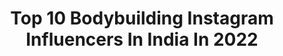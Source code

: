 ---
title: Top 10 Bodybuilding Instagram Influencers In India In 2022
description: >-
  Find top bodybuilding Instagram influencers in India in 2022. Most popular hashtags: #bodybuilding #fitness #motivation #fitnessmotivation.
platform: Instagram
hits: 346
text_top: See the best Instagram influencers on inBeat.
text_bottom: inBeat aggregates 346 Instagram influencers like this in India for you to pitch.
profiles:
  - username: "dev_lohia"
    fullname: >-
      Dev lohia
    bio: >-
      Natural bodybuilding &memes Delhi🇮🇳 Online trainer- natural athletes Drug free. Biker, philanthropist. Brown boy aesthetics
    location: "India"
    followers: 17845
    engagement: 592
    commentsToLikes: 0.034908
    id: ckf5lzgserm960j23wdysmtte
    verified: false
    hashtags: "#fitnessmotivation, #aesthetics, #gymlife, #menswear"
  - username: "drtonyhuge"
    fullname: >-
      Dr. Tony Huge®
    bio: >-
      Bodybuilding, chemistry, lifestyle. Teaching as I learn through self experimentation and underground research. Legal supps: @enhancedlabs.official
    location: "India"
    followers: 136912
    engagement: 74
    commentsToLikes: 0.040548
    id: ck5q8v5xe83k70i11073d41xx
    verified: false
    hashtags: "#thailand, #pattaya, #bodybuilding, #fitnessmotivation"
  - username: "karthikshekar6"
    fullname: >-
      Karthik Shekar Acharya
    bio: >-
      Mr_karnataka 🥇 Mr_bangalore 🥇 Mr_india 🥈 bodybuilding a way of lif ￼DM for Collab and Paid Promation 📩 Kannada_film_industry Quick_animals_rescue_team
    location: "India"
    followers: 11275
    engagement: 1000
    commentsToLikes: 0.010088
    id: ck8wf4659f3iz0j78nhs5875x
    verified: false
    hashtags: "#fightthedarkness, #archanamosale, #bestyforever"
  - username: "vetriselvam_official"
    fullname: >-
      Fitness_Freek
    bio: >-
      Online training 🔥💪 #AV Garments @ owner🤑 #bodybuilding #12 competition complete 💪🏆🏅 #Mr tirupur multiple times 🏆🏅 #தமிழன் (indian)🇮🇳 #22-11-🎂🎂
    location: "India"
    followers: 3706
    engagement: 1363
    commentsToLikes: 0.048677
    id: ck9wg8xy3sck50j78nr20ynkb
    verified: false
    hashtags: "#nutrition, #weightloss, #motivation, #tiktok"
  - username: "the_indianbodybuilding"
    fullname: >-
      Indian Bodybuilding
    bio: >-
      Official Instagram page of Indian Bodybuilding Blog (IBB). Follow us for all the latest in Indian Bodybuilding and Fitness @the_indianbodybuilding
    location: "India"
    followers: 133285
    engagement: 298
    commentsToLikes: 0.004787
    id: ck13bgjh9vbfv0i193avrhy05
    verified: false
    hashtags: "#motivation, #repost, #bodybuilding, #fitness"
  - username: "_sharon_shag_"
    fullname: >-
      SHARON SHAG
    bio: >-
      .....Official account..... 😎also a kochikaran😎 ☺️Landed on April 17🙂 😍RX lover 😍 🤙No drugs🤙 😜💯%chilll😜
    location: "India"
    followers: 3140
    engagement: 3089
    commentsToLikes: 0.219887
    id: ck9whqor9z1qc0j78fx4hpwxo
    verified: false
    hashtags: "#instamood, #trending, #beach, #food"
  - username: "iamjobansandhu"
    fullname: >-
      🔱 JOBAN  SANDHU 🔱
    bio: >-
      ਸਾਣ ਜੱਟ 😤 Punjab Police 🚨 Amritsar, Punjab 📍 Vadda veer @r.o.b.i.n_s.i.n.g.h You know my Name not my Story 🖤
    location: "India"
    followers: 41729
    engagement: 787
    commentsToLikes: 0.021355
    id: ck135wzgu3nui0i193ga0iiqy
    verified: false
    hashtags: "#fashionblog, #pune, #sport, #wmk"
  - username: "engineeronvacay"
    fullname: >-
      Anshul Aggarwal
    bio: >-
      Welcome to join my family to get some work-life balance ideas 🥂 Software Engineer 👨‍💻 14 countries visited🌍 Delhi 🎈
    location: "India"
    followers: 30405
    engagement: 402
    commentsToLikes: 0.054806
    id: ckaouftiw033h0i78z1hqwdjb
    verified: false
    hashtags: "#styleblogger, #travelindia, #fitnessinfluencer, #lifestyleblogger"
  - username: "fitnessfreak_2407"
    fullname: >-
      Sayed Haider
    bio: >-
      Truest success is finding it in work that u love. •Fitness•Lifestyle•Travel•Automobile•Fashion An Entrepreneur Co-founder @kalacraft_110
    location: "India"
    followers: 35904
    engagement: 168
    commentsToLikes: 0.144708
    id: ckap2w88k0l5v0i78yc1fwabf
    verified: false
    hashtags: "#mensclothing, #healthy, #preworkout, #instastyle"
  - username: "tanyakapoor05"
    fullname: >-
      Tanya Kapoor| Lifestyle Coach
    bio: >-
      Daughter of God. I love lifting weights🏋️‍♂️ 🍑NOT your average FIT PAGE😝 @muscletech ATHLETE💪🏻 📧 DM Online Coaching ▫️Youtube
    location: "India"
    followers: 288145
    engagement: 288
    commentsToLikes: 0.019590
    id: ck15sq0hte8u40i199u83p3ps
    verified: false
    hashtags: "#fitness, #gym, #motivation, #workout"
---